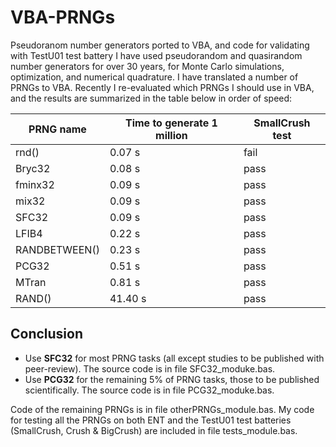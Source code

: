 # VBA-PRNGs
Pseudoranom number generators ported to VBA, and code for validating with TestU01 test battery
I have used pseudorandom and quasirandom number generators for over 30 years, for Monte Carlo simulations, optimization, and numerical quadrature.
I have translated a number of PRNGs to VBA. Recently I re-evaluated which PRNGs I should use in VBA, and the results are summarized in the table below in order of speed:

| PRNG name | Time to generate 1 million | SmallCrush test |
| --------- | -------------------------- | --------------- |
| rnd()     | 0.07 s                     | fail             |
| Bryc32    | 0.08 s                     | pass             |
| fminx32   | 0.09 s                     | pass             | 
| mix32     | 0.09 s                     | pass             |
| SFC32     | 0.09 s                     | pass             | 
| LFIB4     | 0.22 s                     | pass             | 
| RANDBETWEEN() | 0.23 s                 | pass             |
| PCG32     | 0.51 s                     | pass             |
| MTran     | 0.81 s                     | pass             |
| RAND()    | 41.40 s                    | pass             |

## Conclusion

* Use **SFC32** for most PRNG tasks (all except studies to be published with peer-review). The source code is in file SFC32_moduke.bas.
* Use **PCG32** for the remaining 5% of PRNG tasks, those to be published scientifically. The source code is in file PCG32_moduke.bas.

Code of the remaining PRNGs is in file otherPRNGs_module.bas.
My code for testing all the PRNGs on both ENT and the TestU01 test batteries (SmallCrush, Crush & BigCrush) are included in file tests_module.bas.


  
